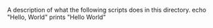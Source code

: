 A description of what the following scripts does in this directory.
echo "Hello, World" prints "Hello World"

